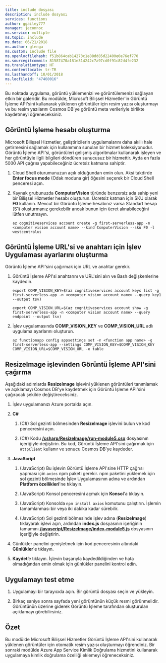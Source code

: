 ```yaml
---
title: include dosyası
description: include dosyası
services: functions
author: ggailey777
manager: jeconnoc
ms.service: multiple
ms.topic: include
ms.date: 06/21/2018
ms.author: glenga
ms.custom: include file
ms.openlocfilehash: f51b864cab14273c1e88dd85d22400e0e76ef770
ms.sourcegitcommit: 81587470a181e314242c7a97cd0f91c82d4fe232
ms.translationtype: HT
ms.contentlocale: tr-TR
ms.lasthandoff: 10/01/2018
ms.locfileid: "47460016"
---
```

Bu noktada uygulama, görüntü yüklemenizi ve görüntülemenizi sağlayan etkin bir galeridir. Bu modülde, Microsoft Bilişsel Hizmetler'in Görüntü İşleme API'sini kullanarak yüklenen görüntüler için resim yazısı oluşturmayı ve bu resim yazılarını Cosmos DB'ye görüntü meta verileriyle birlikte kaydetmeyi öğreneceksiniz.

## <a name="create-a-computer-vision-account"></a>Görüntü İşleme hesabı oluşturma

Microsoft Bilişsel Hizmetler, geliştiricilerin uygulamalarını daha akıllı hale getirmesini sağlamak için kullanımına sunulan bir hizmet koleksiyonudur. Görüntü İşleme API'si, görüntüleri gelişmiş algoritmalar kullanarak işleyen ve her görüntüyle ilgili bilgileri döndüren sunucusuz bir hizmettir. Ayda en fazla 5000 API çağrısı yapabileceğiniz ücretsiz katmana sahiptir.

1. Cloud Shell oturumunuzun açık olduğundan emin olun. Aksi takdirde **Enter focus mode** (Odak moduna gir) öğesini seçerek bir Cloud Shell penceresi açın. 

1. Kaynak grubunuzda **ComputerVision** türünde benzersiz ada sahip yeni bir Bilişsel Hizmetler hesabı oluşturun. Ücretsiz katman için SKU olarak **F0** kullanın. Mevcut bir Görüntü İşleme hesabınız varsa Standart hesap (S1) oluşturmanız gerekebilir ancak bunun için ücret alınabileceğini lütfen unutmayın.

    ```azurecli
    az cognitiveservices account create -g first-serverless-app -n <computer vision account name> --kind ComputerVision --sku F0 -l westcentralus
    ```


## <a name="create-function-app-settings-for-computer-vision-url-and-key"></a>Görüntü İşleme URL'si ve anahtarı için İşlev Uygulaması ayarlarını oluşturma

Görüntü İşleme API'sini çağırmak için URL ve anahtar gerekir.

1. Görüntü İşleme API'si anahtarını ve URL'sini alın ve Bash değişkenlerine kaydedin.

    ```azurecli
    export COMP_VISION_KEY=$(az cognitiveservices account keys list -g first-serverless-app -n <computer vision account name> --query key1 --output tsv)
    ```
    ```azurecli
    export COMP_VISION_URL=$(az cognitiveservices account show -g first-serverless-app -n <computer vision account name> --query endpoint --output tsv)
    ```

1. İşlev uygulamasında **COMP_VISION_KEY** ve **COMP_VISION_URL** adlı uygulama ayarlarını oluşturun.

    ```azurecli
    az functionapp config appsettings set -n <function app name> -g first-serverless-app --settings COMP_VISION_KEY=$COMP_VISION_KEY COMP_VISION_URL=$COMP_VISION_URL -o table
    ```


## <a name="call-computer-vision-api-from-resizeimage-function"></a>ResizeImage işlevinden Görüntü İşleme API'sini çağırma

Aşağıdaki adımlarda **ResizeImage** işlevini yüklenen görüntüleri tanımlamak ve açıklamayı Cosmos DB'ye kaydetmek için Görüntü İşleme API'sini çağıracak şekilde değiştireceksiniz.

1. İşlev uygulamanızı Azure portalda açın.

1. **C#**

    1. (C#) Sol gezinti bölmesinden **ResizeImage** işlevini bulun ve kod penceresini açın.

    1. (C#) Kodu [**/csharp/ResizeImage/run-module5.csx**](https://raw.githubusercontent.com/Azure-Samples/functions-first-serverless-web-application/master/csharp/ResizeImage/run-module5.csx) dosyasının içeriğiyle değiştirin. Bu kod, Görüntü İşleme API'sini çağırmak için `HttpClient` kullanır ve sonucu Cosmos DB'ye kaydeder.

1. **JavaScript**

    1. (JavaScript) Bu işlevin Görüntü İşleme API'sine HTTP çağrısı yapması için `axios` npm paketi gerekir. npm paketini yüklemek için sol gezinti bölmesinde İşlev Uygulamasının adına ve ardından **Platform özellikleri**'ne tıklayın.

    1. (JavaScript) Konsol penceresini açmak için **Konsol**'a tıklayın.

    1. (JavaScript) Konsolda `npm install axios` komutunu çalıştırın. İşlemin tamamlanması bir veya iki dakika kadar sürebilir.

    1. (JavaScript) Sol gezinti bölmesinde işlev adına (**ResizeImage**) tıklayarak işlevi açın, ardından **index.js** dosyasının içeriğinin tamamını [**/javascript/ResizeImage/index-module5.js**](https://raw.githubusercontent.com/Azure-Samples/functions-first-serverless-web-application/master/javascript/ResizeImage/index-module5.js) dosyasının içeriğiyle değiştirin.

1. Günlükler panelini genişletmek için kod penceresinin altındaki **Günlükler**'e tıklayın.

1. **Kaydet**’e tıklayın. İşlevin başarıyla kaydedildiğinden ve hata olmadığından emin olmak için günlükler panelini kontrol edin.


## <a name="test-the-application"></a>Uygulamayı test etme

1. Uygulamayı bir tarayıcıda açın. Bir görüntü dosyası seçin ve yükleyin.

1. Birkaç saniye sonra sayfada yeni görüntünün küçük resmi görünmelidir. Görüntünün üzerine giderek Görüntü İşleme tarafından oluşturulan açıklamayı görebilirsiniz.


## <a name="summary"></a>Özet

Bu modülde Microsoft Bilişsel Hizmetler Görüntü İşleme API'sini kullanarak yüklenen görüntüler için otomatik resim yazısı oluşturmayı öğrendiniz. Bir sonraki modülde Azure App Service Kimlik Doğrulama hizmetini kullanarak uygulamaya kimlik doğrulama özelliği eklemeyi öğreneceksiniz.
